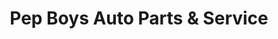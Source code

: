 ---
title: "Pep Boys Auto Parts & Service"
url: /rochester/pep-boys-auto-parts-and-service-east-ridge-road/
shop: car repair
---
